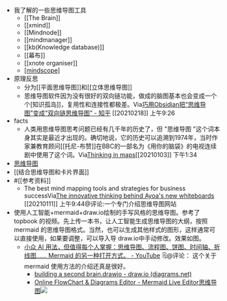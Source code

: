 - 我了解的一些思维导图工具
    - [[The Brain]]
    - [[xmind]]
    - [[Mindnode]]
    - [[mindmanager]]
    - [[kb(Knowledge database)]]
    - [[幕布]]
    - [[xnote organiser]]
    - [[mindscope]](ipad)
- 原理反思
    - 分为[[平面思维导图]]和[[立体思维导图]]  
    - 思维导图软件因为没有很好的双向链功能，做成的脑图基本也会变成一个个[知识孤岛]]，复用性和连接性都极差。Via[巧用Obsidian把“思维导图”变成“双向链思维导图” - 知乎](https://zhuanlan.zhihu.com/p/269279110) [[20210218]] 上午9:26
- facts
    - 人类用思维导图思考问题已经有几千年的历史了，但 "思维导图 "这个词本身其实是最近才出现的。确切地说，它的历史可以追溯到1974年，当时作家兼教育顾问[[托尼-布赞]]在BBC的一部名为《用你的脑袋》的电视连续剧中使用了这个词。Via[Thinking in maps](https://www.notion.so/Thinking-in-maps-a86fa6723708431c996e3cc782acf314)[[20210103]] 下午1:34
- [思维导图 ](brain://api.thebrain.com/g7PXu0IyM0ucARb24SvxiA/6AiC3SmcD0ynGVk4RFfm1g/%E6%80%9D%E7%BB%B4%E5%AF%BC%E5%9B%BE)
- [[结合思维导图和卡片界面]]
- #[[参考资料]]
    - The best mind mapping tools and strategies for business successVia[The innovative thinking behind Ayoa's new whiteboards](https://mindmappingsoftwareblog.com/ayoa-new-whiteboards/) [[20210111]] 上午9:44@评论:一个专门介绍思维导图网站
- 使用人工智能+mermaid+draw.io绘制的手写风格的思维导图。参考了 topbook 的视频。先上传一本书，让人工智能生成思维导图的大纲，按照 mermaid 的思维导图格式。当然，也可以生成其他样式的图形，这样通常可以直接使用，如果要调整，可以导入导 draw.io中手动修改。效果如图。 
    - [小众 AI 用法，但值得每个人掌握：思维导图、流程图、饼图、时间轴、折线图…… Mermaid 的另一种打开方式。 - YouTube](https://www.youtube.com/watch?v=U3EaLPn_0iE&list=TLGGkp1HJQZMDNcyNjA5MjAyNA) 🗒@评论： 这个关于 mermaid 使用方法的介绍还真是很好。
        - [building a second brain.drawio - draw.io (diagrams.net)](https://app.diagrams.net/#G1zpzxgMirl8NVXx3GTPQrdRFE846VJ1Pi#%7B%22pageId%22%3A%221ORLYm4kIyhBf-fU3IW0%22%7D)
        - [Online FlowChart & Diagrams Editor - Mermaid Live Editor](https://mermaid.live/edit#pako:eNp9VU1P21gU_SuWV0HqoprdsEPqTBcVo6rdVFU2FnmFzJAYOU41M1WlpORbCQmQhJZQgoEoQMkHCh-OjZMfM77vvfyLucYhcQB1Z_ue--559557_ElckgNEnBdDwXAgJK35w4KgyLLq89Hs9ih2wM7PbSMPx02e2Jybc6KCwK9uqFFynwXB1s9sw2D1Bu-kWFtjpZTge_1qce4-Lgi_PLf1KjPOfn0O_UvbPILkJR4xjYPehtwpHCcwFyuN0kV7qNF45x7Bzsu83bV1w9ZbMFxnu4lxtZ7JzPr0HASBVfkvFmdmgplp2MrTYol9uZ09jca-0_Xe6DDFD6t4FJQ6UNz0kCloLJtmtS3B956oKln9S4qoJDw3W2aYotlTuKjAtxPBt0hC5G8PgFa60NrhuQuotQTfi-ByUJVWhZeSEiDhyBjHDsrs9HrSwzuGfJjmloWcePMIUj1a7VMt46nbSUHmB93L0kpm9krI2rzmw7ptDVn5xG3O5Lp3ZNwWOtctbiLtaaIbcDsHxa8w2GHxK3pp2noZjnfpwWRMrxfeLAgPOz7S-qzWxnkr8p9kSY14moANhnpd8C0oRPJ-51cJFI_ge0MiclRZIt4Y1Y7wxk7O0krwI5lEqF7iwxqNYfHtu2LLColEECG8jYZCkhL8V1KDsndGkEnBxZenxo9XPotD2oBkb1Rue2Nw04DkzVN9m40Iwm8fiRKWVTL9gvhyh-bjUMrTVgMlSA_SrDVw92EK-0N2eD5Ow2K00AZj29HsiUa_D6eYl7K8vEqEV4SseRNZOwaFCk6UVtNIFBN5pzWq91zGHrEz8xI6t1AbPLzF7wohi7j13lMhWeCXfbiN4Yycsz3p3OrY5vUU_O5Rbq7O1y1b70In_5Nc1qqySmNCsFChhezDEdmmaVsVlLpt3kDsFk9zEaN1C4yyq1bPsIs5unPtfnXUm6g7bVzv0d4E5DrCo62pG7axAcUOzTa5lqexJsoMH1A97ML00Lnbq6dW4GmFuXivaj1UMCmXo0WN7sXogY5-BqkktPv3Ya6d8MHANSkP025q7BHWOeSr6IUO6-2Cbe05ftHWILPlqa9v2GYVXRkvYhs_eDOOjjIWecNCo72HwuE-3CKqhk4PuZpne2O7jhsN9-lGw9YLKGt3n525zjSWlvtQTbiW-NABx94ySKK7zyKwbVBI08xXVAJvJpA8KmeGwPif0N5nG91RZUj36mg0uFTiMzFElJAUDOA_65OD94vqChqwX5zHxwD5IEVXVb_oD39GqBRV5bf_hJfEeVWJkmeiIkeXV8T5D9JqBN-iawFJJS-C0rIihSZf16Twe1m-f__8P_YajxA)[思维导图](https://roamresearch.com/#/app/xinyiheng/page/tdyTRPKbH)![](https://firebasestorage.googleapis.com/v0/b/firescript-577a2.appspot.com/o/imgs%2Fapp%2Fxinyiheng%2FDfLE257hqn.svg?alt=media&token=35090edc-d891-47cc-9240-ac24e7f75e2c)
